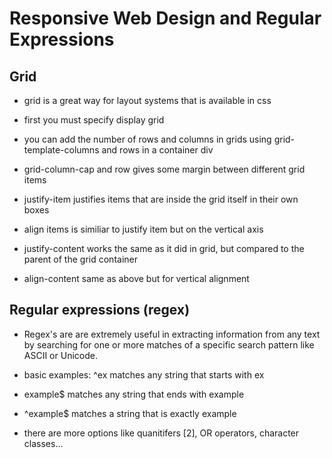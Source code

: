# Responsive Web Design and Regular Expressions

## Grid 

* grid is a great way for layout systems that is available in css

* first you must specify display grid

* you can add the number of rows and columns in grids using grid-template-columns and rows in a container div

* grid-column-cap and row gives some margin between different grid items

* justify-item justifies items that are inside the grid itself in their own boxes

* align items is similiar to justify item but on the vertical axis

* justify-content works the same as it did in grid, but compared to the parent of the grid container

* align-content same as above but for vertical alignment

## Regular expressions (regex) 

* Regex's are are extremely useful in extracting information from any text by searching for one or more matches of a specific search pattern like ASCII or Unicode.

* basic examples: ^ex matches any string that starts with ex

* example$ matches any string that ends with example 

* ^example$ matches a string that is exactly example

* there are more options like quanitifers [2], OR operators, character classes...

